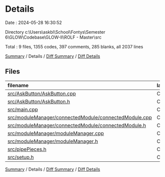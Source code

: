 # Details

Date : 2024-05-28 16:30:52

Directory c:\\Users\\askbl\\School\\Fontys\\Semester 6\\GLOW\\Codebase\\GLOW-II\\ROLF - Master\\src

Total : 9 files,  1355 codes, 397 comments, 285 blanks, all 2037 lines

[Summary](results.md) / Details / [Diff Summary](diff.md) / [Diff Details](diff-details.md)

## Files
| filename | language | code | comment | blank | total |
| :--- | :--- | ---: | ---: | ---: | ---: |
| [src/AskButton/AskButton.cpp](/src/AskButton/AskButton.cpp) | C++ | 83 | 6 | 12 | 101 |
| [src/AskButton/AskButton.h](/src/AskButton/AskButton.h) | C++ | 28 | 0 | 8 | 36 |
| [src/main.cpp](/src/main.cpp) | C++ | 145 | 14 | 34 | 193 |
| [src/moduleManager/connectedModule/connectedModule.cpp](/src/moduleManager/connectedModule/connectedModule.cpp) | C++ | 166 | 12 | 20 | 198 |
| [src/moduleManager/connectedModule/connectedModule.h](/src/moduleManager/connectedModule/connectedModule.h) | C++ | 72 | 1 | 22 | 95 |
| [src/moduleManager/moduleManager.cpp](/src/moduleManager/moduleManager.cpp) | C++ | 751 | 244 | 129 | 1,124 |
| [src/moduleManager/moduleManager.h](/src/moduleManager/moduleManager.h) | C++ | 68 | 0 | 28 | 96 |
| [src/pipePieces.h](/src/pipePieces.h) | C++ | 26 | 119 | 22 | 167 |
| [src/setup.h](/src/setup.h) | C++ | 16 | 1 | 10 | 27 |

[Summary](results.md) / Details / [Diff Summary](diff.md) / [Diff Details](diff-details.md)